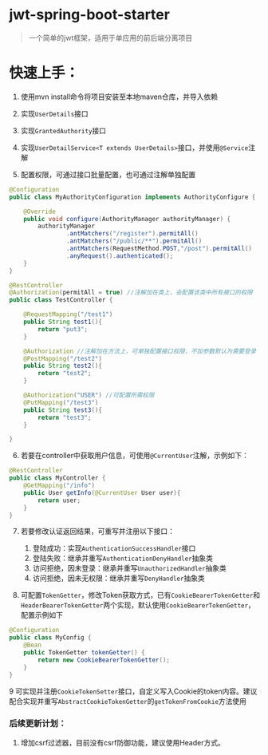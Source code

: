 # jwt-spring-boot-starter

> 一个简单的jwt框架，适用于单应用的前后端分离项目



# 快速上手：

1. 使用mvn install命令将项目安装至本地maven仓库，并导入依赖
2. 实现`UserDetails`接口

3. 实现`GrantedAuthority`接口
4. 实现`UserDetailService<T extends UserDetails>`接口，并使用`@Service`注解
5. 配置权限，可通过接口批量配置，也可通过注解单独配置

```java
@Configuration
public class MyAuthorityConfiguration implements AuthorityConfigure {

    @Override
    public void configure(AuthorityManager authorityManager) {
        authorityManager
                .antMatchers("/register").permitAll()
                .antMatchers("/public/**").permitAll()
                .antMatchers(RequestMethod.POST,"/post").permitAll()
                .anyRequest().authenticated();
    }
}

@RestController
@Authorization(permitAll = true) //注解加在类上，会配置该类中所有接口的权限
public class TestController {

    @RequestMapping("/test1")
    public String test1(){
        return "put3";
    }

    @Authorization //注解加在方法上，可单独配置接口权限，不加参数默认为需要登录
    @PostMapping("/test2")
    public String test2(){
        return "test2";
    }

    @Authorization("USER") //可配置所需权限
    @PutMapping("/test3")
    public String test3(){
        return "test3";
    }

}

```

6. 若要在controller中获取用户信息，可使用`@CurrentUser`注解，示例如下：
   
```java
@RestController
public class MyController {
    @GetMapping("/info")
    public User getInfo(@CurrentUser User user){
        return user;
    }
}
```

7. 若要修改认证返回结果，可重写并注册以下接口：

   1. 登陆成功：实现`AuthenticationSuccessHandler`接口
   2. 登陆失败：继承并重写`AuthenticationDenyHandler`抽象类
   3. 访问拒绝，因未登录：继承并重写`UnauthorizedHandler`抽象类
   4. 访问拒绝，因未无权限：继承并重写`DenyHandler`抽象类

8. 可配置`TokenGetter`，修改Token获取方式，已有`CookieBearerTokenGetter`和`HeaderBearerTokenGetter`两个实现，默认使用`CookieBearerTokenGetter`，配置示例如下
```java
@Configuration
public class MyConfig {
    @Bean
    public TokenGetter tokenGetter() {
        return new CookieBearerTokenGetter();
    }
}
```
9 可实现并注册`CookieTokenSetter`接口，自定义写入Cookie的token内容。建议配合实现并重写`AbstractCookieTokenGetter`的`getTokenFromCookie`方法使用

### 后续更新计划：
1. 增加csrf过滤器，目前没有csrf防御功能，建议使用Header方式。